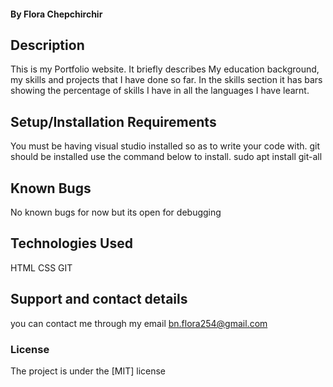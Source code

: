 #### By Flora Chepchirchir
## Description
This is my Portfolio website. It briefly describes My education background, my skills and projects that I have done so far. In the skills section it has bars showing the percentage of skills I have in all the languages I have learnt.

## Setup/Installation Requirements
You must be having visual studio installed so as to write your code with.
git should be installed
use the command below to install.
sudo apt install git-all
## Known Bugs
No known bugs for now but its open for debugging
## Technologies Used
HTML
CSS
GIT
## Support and contact details
you can contact me through my email 
bn.flora254@gmail.com
### License
The project is under the [MIT] license